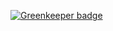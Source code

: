 

[![Greenkeeper badge](https://badges.greenkeeper.io/mikeal/file-ledger.svg)](https://greenkeeper.io/)